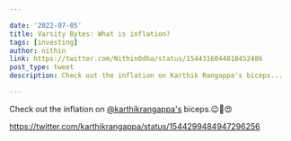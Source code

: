 ```yaml
---

date: '2022-07-05'
title: Varsity Bytes: What is inflation?
tags: [investing]
author: nithin
link: https://twitter.com/Nithin0dha/status/1544316044818452486
post_type: tweet
description: Check out the inflation on Karthik Rangappa's biceps...

---
```


Check out the inflation on [@karthikrangappa's](https://twitter.com/karthikrangappa) biceps.😉💪😍

https://twitter.com/karthikrangappa/status/1544299484947296256
